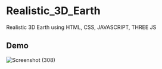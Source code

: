 # Realistic_3D_Earth

Realistic 3D Earth using HTML, CSS, JAVASCRIPT, THREE JS

## Demo
![Screenshot (308)](https://github.com/yogeshNavghane67/Realistic_3D_Earth/assets/124075039/3e82c7c2-2ba8-45a1-a3a2-605c40a3d5dd)

